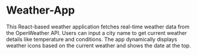 # Weather-App
This React-based weather application fetches real-time weather data from the OpenWeather API. Users can input a city name to get current weather details like temperature and conditions. The app dynamically displays weather icons based on the current weather and shows the date at the top.
